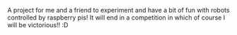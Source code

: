 A project for me and a friend to experiment and have a bit of fun with robots controlled by raspberry pis! It will end in a competition in which of course I will be victorious!! :D
